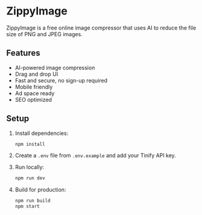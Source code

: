 # ZippyImage

ZippyImage is a free online image compressor that uses AI to reduce the file size of PNG and JPEG images.

## Features
- AI-powered image compression
- Drag and drop UI
- Fast and secure, no sign-up required
- Mobile friendly
- Ad space ready
- SEO optimized

## Setup

1. Install dependencies:
   ```bash
   npm install
   ```

2. Create a `.env` file from `.env.example` and add your Tinify API key.

3. Run locally:
   ```bash
   npm run dev
   ```

4. Build for production:
   ```bash
   npm run build
   npm start
   ```
